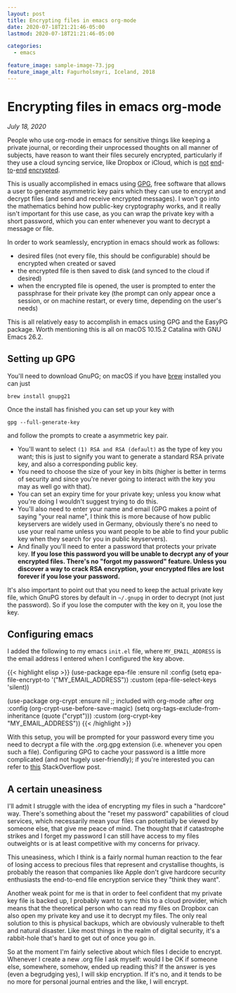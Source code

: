 ```yaml
---
layout: post
title: Encrypting files in emacs org-mode
date: 2020-07-18T21:21:46-05:00
lastmod: 2020-07-18T21:21:46-05:00

categories:
  - emacs

feature_image: sample-image-73.jpg
feature_image_alt: Fagurholsmyri, Iceland, 2018
---
```


# Encrypting files in emacs org-mode

*July 18, 2020*


People who use org-mode in emacs for sensitive things like keeping a private journal, or recording their unprocessed thoughts on all manner of subjects, have reason to want their files securely encrypted, particularly if they use a cloud syncing service, like Dropbox or iCloud, which is [not](https://www.howtogeek.com/166507/why-most-web-services-dont-use-end-to-end-encryption/) [end](https://www.dropboxforum.com/t5/Dropbox-files-folders/end-to-end-encryption/td-p/325994)-[to](https://9to5mac.com/2020/01/21/apple-reportedly-abandoned-end-to-end-icloud/)-[end](https://support.apple.com/en-us/HT202303) [encrypted](https://www.preveil.com/blog/cloud-services-vulnerable-without-end-end-encryption/).

This is usually accomplished in emacs using [GPG](https://en.wikipedia.org/wiki/GNU_Privacy_Guard), free software that allows a user to generate asymmetric key pairs which they can use to encrypt and decrypt files (and send and receive encrypted messages). I won't go into the mathematics behind how public-key cryptography works, and it really isn't important for this use case, as you can wrap the private key with a short password, which you can enter whenever you want to decrypt a message or file. 

In order to work seamlessly, encryption in emacs should work as follows: 

- desired files (not every file, this should be configurable) should be encrypted when created or saved
- the encrypted file is then saved to disk (and synced to the cloud if desired)
- when the encrypted file is opened, the user is prompted to enter the passphrase for their private key (the prompt can only appear once a session, or on machine restart, or every time, depending on the user's needs)

This is all relatively easy to accomplish in emacs using GPG and the EasyPG package. Worth mentioning this is all on macOS 10.15.2 Catalina with GNU Emacs 26.2.

## Setting up GPG

You'll need to download GnuPG; on macOS if you have [brew](https://www.google.com/search?hl=en&q=brew) installed you can just 
```
brew install gnupg21
```
Once the install has finished you can set up your key with
```
gpg --full-generate-key
```
and follow the prompts to create a asymmetric key pair. 

- You'll want to select `(1) RSA and RSA (default)` as the type of key you want; this is just to signify you want to generate a standard RSA private key, and also a corresponding public key. 
- You need to choose the size of your key in bits (higher is better in terms of security and since you're never going to interact with the key you may as well go with that).
- You can set an expiry time for your private key; unless you know what you're doing I wouldn't suggest trying to do this. 
- You'll also need to enter your name and email (GPG makes a point of saying "your real name", I think this is more because of how public keyservers are widely used in Germany, obviously there's no need to use your real name unless you want people to be able to find your public key when they search for you in public keyservers). 
- And finally you'll need to enter a password that protects your private key. **If you lose this password you will be unable to decrypt any of your encrypted files. There's no "forgot my password" feature. Unless you discover a way to crack RSA encryption, your encrypted files are lost forever if you lose your password.**

It's also important to point out that you need to keep the actual private key file, which GnuPG stores by default in `~/.gnupg` in order to decrypt (not just the password). So if you lose the computer with the key on it, you lose the key. 

## Configuring emacs

I added the following to my emacs `init.el` file, where `MY_EMAIL_ADDRESS` is the email address I entered when I configured the key above. 

{{< highlight elisp >}}
(use-package epa-file
    :ensure nil 
    :config
    (setq epa-file-encrypt-to '("MY_EMAIL_ADDRESS"))
    :custom
    (epa-file-select-keys 'silent))

(use-package org-crypt
  :ensure nil  ;; included with org-mode
  :after org
  :config
  (org-crypt-use-before-save-magic)
  (setq org-tags-exclude-from-inheritance (quote ("crypt")))
  :custom
  (org-crypt-key "MY_EMAIL_ADDRESS"))
{{< /highlight >}}

With this setup, you will be prompted for your password every time you need to decrypt a file with the .org.gpg extension (i.e. whenever you open such a file). Configuring GPG to cache your password is a little more complicated (and not hugely user-friendly); if you're interested you can refer to [this](https://superuser.com/questions/624343/keep-gnupg-credentials-cached-for-entire-user-session) StackOverflow post. 

## A certain uneasiness

I'll admit I struggle with the idea of encrypting my files in such a "hardcore" way. There's something about the "reset my password" capabilities of cloud services, which necessarily mean your files can potentially be viewed by someone else, that give me peace of mind. The thought that if catastrophe strikes and I forget my password I can still have access to my files outweights or is at least competitive with my concerns for privacy. 

This uneasiness, which I think is a fairly normal human reaction to the fear of losing access to precious files that represent and crystallise thoughts, is probably the reason that companies like Apple don't give hardcore security enthusiasts the end-to-end file encryption service they "think they want". 

Another weak point for me is that in order to feel confident that my private key file is backed up, I probably want to sync this to a cloud provider, which means that the theoretical person who can read my files on Dropbox can also open my private key and use it to decrypt my files. The only real solution to this is physical backups, which are obviously vulnerable to theft and natural disaster. Like most things in the realm of digital security, it's a rabbit-hole that's hard to get out of once you go in. 

So at the moment I'm fairly selective about which files I decide to encrypt. Whenever I create a new .org file I ask myself: would I be OK if someone else, somewhere, somehow, ended up reading this? If the answer is yes (even a begrudging yes), I will skip encryption. If it's no, and it tends to be no more for personal journal entries and the like, I will encrypt. 

